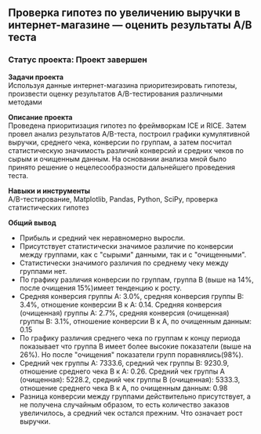 ## Проверка гипотез по увеличению выручки в интернет-магазине — оценить результаты A/B теста

### **Статус проекта**: Проект завершен 

**Задачи проекта**   
Используя данные интернет-магазина приоритезировать гипотезы, произвести оценку результатов A/B-тестирования различными методами

**Описание проекта**   
Проведена приоритизация гипотез по фреймворкам ICE и RICE. Затем провел анализ
результатов A/B-теста, построил графики кумулятивной выручки, среднего чека,
конверсии по группам, а затем посчитал статистическую значимость различий конверсий
и средних чеков по сырым и очищенным данным. На основании анализа мной было
принято решение о нецелесообразности дальнейшего проведения теста.

**Навыки и инструменты**   
A/B-тестирование, Matplotlib, Pandas, Python, SciPy, проверка статистических гипотез

**Общий вывод**   
- Прибыль и средний чек неравномерно выросли.
- Присутствует статистически значимое различие по конверсии между группами, как с "сырыми" данными, так и с "очищенными".
- Статистически значимого различия по среднему чеку между группами нет.
- По графику различия конверсии по группам, группа B (выше на 14%, после очищения 15%)имеет тенденцию к росту.
- Средняя конверсия группы А: 3.0%, средняя конверсия группы B: 3.4%, отношение конверсии В к А: 0.14. Средняя конверсия (очищенная) группы А: 2.7%, средняя конверсия (очищенная) группы B: 3.1%, отношение конверсии В к А, по очищенным данным: 0.15
- По графику различия среднего чека по группам к концу периода показывает что группа B имеет более высокие показатели (выше на 26%). Но после "очищения" показатели групп поравнялись(98%).
- Средний чек группы А: 7333.6, средний чек группы B: 9230.9, отношение среднего чека B к A: 0.26. Средний чек группы А (очищенная): 5228.2, средний чек группы B (очищенная): 5333.3, отношение среднего чека В к А, по очищенным данным: 0.98
- Разница конверсии между группами действительно присутствует, а не получена случайным образом, то есть количество заказов увеличилось, а средний чек остался прежним. Что означает рост выручки.
